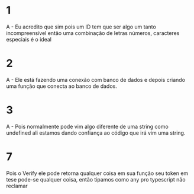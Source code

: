 
# 1
A - Eu acredito que sim pois um ID tem que ser algo um tanto incompreensível então uma combinação de letras números, caracteres especiais é o ideal

# 2
A - Ele está fazendo uma conexão com banco de dados e depois criando uma função que conecta ao banco de dados.

# 3 
A - Pois normalmente pode vim algo diferente de uma string como undefined ali estamos dando confiança ao código que irá vim uma string.

# 7
Pois o Verify ele pode retorna qualquer coisa em sua função seu token em tese pode-se qualquer coisa, então tipamos como any pro typescript não reclamar
